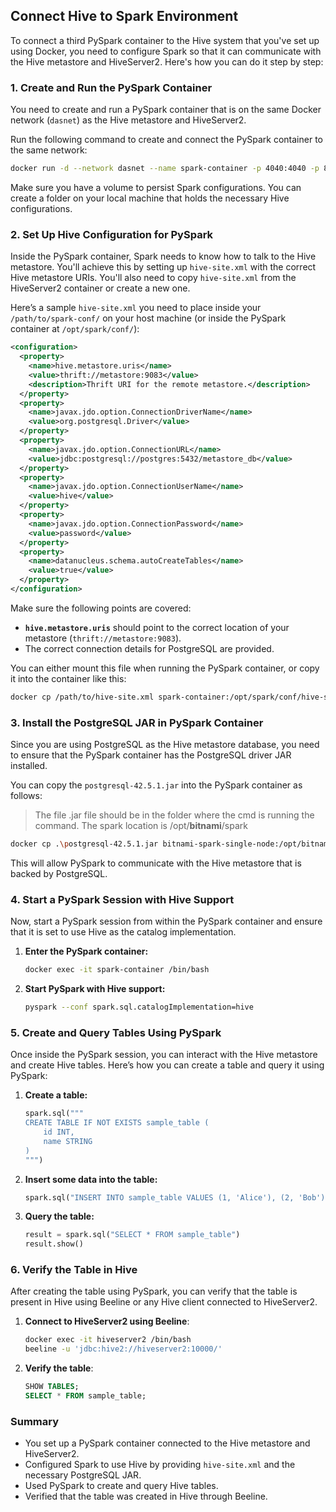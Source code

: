 ## Connect Hive to Spark Environment

To connect a third PySpark container to the Hive system that you've set up using Docker, you need to configure Spark so that it can communicate with the Hive metastore and HiveServer2. Here's how you can do it step by step:

### 1. **Create and Run the PySpark Container**

You need to create and run a PySpark container that is on the same Docker network (`dasnet`) as the Hive metastore and HiveServer2.

Run the following command to create and connect the PySpark container to the same network:

```bash
docker run -d --network dasnet --name spark-container -p 4040:4040 -p 8080:8080 -v /path/to/spark-conf:/opt/spark/conf bitnami/spark:latest
```

Make sure you have a volume to persist Spark configurations. You can create a folder on your local machine that holds the necessary Hive configurations.

### 2. **Set Up Hive Configuration for PySpark**

Inside the PySpark container, Spark needs to know how to talk to the Hive metastore. You'll achieve this by setting up `hive-site.xml` with the correct Hive metastore URIs. You'll also need to copy `hive-site.xml` from the HiveServer2 container or create a new one.

Here’s a sample `hive-site.xml` you need to place inside your `/path/to/spark-conf/` on your host machine (or inside the PySpark container at `/opt/spark/conf/`):

```xml
<configuration>
  <property>
    <name>hive.metastore.uris</name>
    <value>thrift://metastore:9083</value>
    <description>Thrift URI for the remote metastore.</description>
  </property>
  <property>
    <name>javax.jdo.option.ConnectionDriverName</name>
    <value>org.postgresql.Driver</value>
  </property>
  <property>
    <name>javax.jdo.option.ConnectionURL</name>
    <value>jdbc:postgresql://postgres:5432/metastore_db</value>
  </property>
  <property>
    <name>javax.jdo.option.ConnectionUserName</name>
    <value>hive</value>
  </property>
  <property>
    <name>javax.jdo.option.ConnectionPassword</name>
    <value>password</value>
  </property>
  <property>
    <name>datanucleus.schema.autoCreateTables</name>
    <value>true</value>
  </property>
</configuration>
```

Make sure the following points are covered:
- **`hive.metastore.uris`** should point to the correct location of your metastore (`thrift://metastore:9083`).
- The correct connection details for PostgreSQL are provided.

You can either mount this file when running the PySpark container, or copy it into the container like this:

```bash
docker cp /path/to/hive-site.xml spark-container:/opt/spark/conf/hive-site.xml
```

### 3. **Install the PostgreSQL JAR in PySpark Container**

Since you are using PostgreSQL as the Hive metastore database, you need to ensure that the PySpark container has the PostgreSQL driver JAR installed.

You can copy the `postgresql-42.5.1.jar` into the PySpark container as follows:

> The file .jar file should be in the folder where the cmd is running the command.
> The spark location is /opt/**bitnami**/spark

```bash
docker cp .\postgresql-42.5.1.jar bitnami-spark-single-node:/opt/bitnami/spark/jars/
```

This will allow PySpark to communicate with the Hive metastore that is backed by PostgreSQL.

### 4. **Start a PySpark Session with Hive Support**

Now, start a PySpark session from within the PySpark container and ensure that it is set to use Hive as the catalog implementation.

1. **Enter the PySpark container:**

   ```bash
   docker exec -it spark-container /bin/bash
   ```

2. **Start PySpark with Hive support:**

   ```bash
   pyspark --conf spark.sql.catalogImplementation=hive
   ```

### 5. **Create and Query Tables Using PySpark**

Once inside the PySpark session, you can interact with the Hive metastore and create Hive tables. Here’s how you can create a table and query it using PySpark:

1. **Create a table:**

   ```python
   spark.sql("""
   CREATE TABLE IF NOT EXISTS sample_table (
       id INT,
       name STRING
   )
   """)
   ```

2. **Insert some data into the table:**

   ```python
   spark.sql("INSERT INTO sample_table VALUES (1, 'Alice'), (2, 'Bob')")
   ```

3. **Query the table:**

   ```python
   result = spark.sql("SELECT * FROM sample_table")
   result.show()
   ```

### 6. **Verify the Table in Hive**

After creating the table using PySpark, you can verify that the table is present in Hive using Beeline or any Hive client connected to HiveServer2.

1. **Connect to HiveServer2 using Beeline**:

   ```bash
   docker exec -it hiveserver2 /bin/bash
   beeline -u 'jdbc:hive2://hiveserver2:10000/'
   ```

2. **Verify the table**:

   ```sql
   SHOW TABLES;
   SELECT * FROM sample_table;
   ```

### Summary

- You set up a PySpark container connected to the Hive metastore and HiveServer2.
- Configured Spark to use Hive by providing `hive-site.xml` and the necessary PostgreSQL JAR.
- Used PySpark to create and query Hive tables.
- Verified that the table was created in Hive through Beeline.